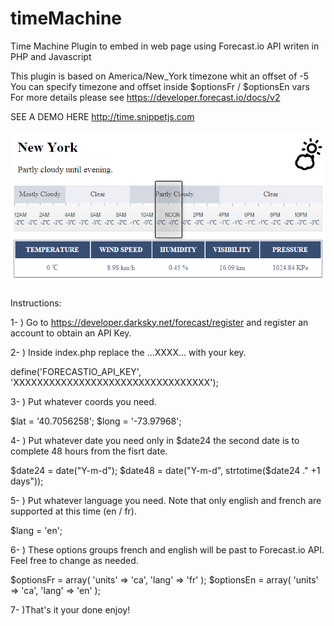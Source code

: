 timeMachine
===========

Time Machine Plugin to embed in web page using Forecast.io API writen in PHP and Javascript

This plugin is based on America/New_York timezone whit an offset of -5
You can specify timezone and offset inside $optionsFr / $optionsEn vars
For more details please see https://developer.forecast.io/docs/v2

SEE A DEMO HERE
http://time.snippetjs.com

![alt tag](https://github.com/Sebastien79/timeMachine/blob/master/demo.jpg)

Instructions:

1- ) Go to https://developer.darksky.net/forecast/register and register an account to obtain an API Key.

2- ) Inside index.php replace the ...XXXX... with your key.

define('FORECASTIO_API_KEY', 'XXXXXXXXXXXXXXXXXXXXXXXXXXXXXXXXX');

3- ) Put whatever coords you need.

$lat = '40.7056258';
$long = '-73.97968';

4- ) Put whatever date you need only in $date24 the second date is to complete 48 hours from the fisrt date.

$date24 = date("Y-m-d");
$date48 = date("Y-m-d", strtotime($date24 ." +1 days"));

5- ) Put whatever language you need. Note that only english and french are supported at this time (en / fr).

$lang = 'en';

6- ) These options groups french and english will be past to Forecast.io API. Feel free to change as needed.

$optionsFr = array(
    'units' => 'ca',
    'lang' => 'fr'
);
$optionsEn = array(
    'units' => 'ca',
    'lang' => 'en'
);

7- )That's it your done enjoy!


